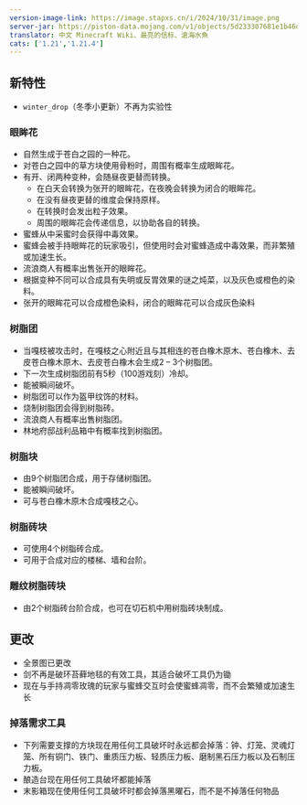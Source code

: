```yaml
---
version-image-link: https://image.stapxs.cn/i/2024/10/31/image.png
server-jar: https://piston-data.mojang.com/v1/objects/5d233307681e1b46dfd4fba4f022c1cac2b58e60/server.jar
translator: 中文 Minecraft Wiki、最亮的信标、滄海水魚
cats: ['1.21','1.21.4']
---
```

## 新特性
* `winter_drop`（冬季小更新）不再为实验性

### 眼眸花
* 自然生成于苍白之园的一种花。
* 对苍白之园中的草方块使用骨粉时，周围有概率生成眼眸花。
* 有开、闭两种变种，会随昼夜更替而转换。
    * 在白天会转换为张开的眼眸花，在夜晚会转换为闭合的眼眸花。
    * 在没有昼夜更替的维度会保持原样。
    * 在转换时会发出粒子效果。
    * 周围的眼眸花会传递信息，以协助各自的转换。
* 蜜蜂从中采蜜时会获得中毒效果。
* 蜜蜂会被手持眼眸花的玩家吸引，但使用时会对蜜蜂造成中毒效果，而非繁殖或加速生长。
* 流浪商人有概率出售张开的眼眸花。
* 根据变种不同可以合成具有失明或反胃效果的谜之炖菜，以及灰色或橙色的染料。
* 张开的眼眸花可以合成橙色染料，闭合的眼眸花可以合成灰色染料

### 树脂团
* 当嘎枝被攻击时，在嘎枝之心附近且与其相连的苍白橡木原木、苍白橡木、去皮苍白橡木原木、去皮苍白橡木会生成2 – 3个树脂团。
* 下一次生成树脂团前有5秒（100游戏刻）冷却。
* 能被瞬间破坏。
* 树脂团可以作为盔甲纹饰的材料。
* 烧制树脂团会得到树脂砖。
* 流浪商人有概率出售树脂团。
* 林地府邸战利品箱中有概率找到树脂团。

### 树脂块
* 由9个树脂团合成，用于存储树脂团。
* 能被瞬间破坏。
* 可与苍白橡木原木合成嘎枝之心。

### 树脂砖块
* 可使用4个树脂砖合成。
* 可用于合成对应的楼梯、墙和台阶。

### 雕纹树脂砖块
* 由2个树脂砖台阶合成，也可在切石机中用树脂砖块制成。

## 更改
* 全景图已更改
* 剑不再是破环苔藓地毯的有效工具，其适合破坏工具仍为锄
* 现在与手持凋零玫瑰的玩家与蜜蜂交互时会使蜜蜂凋零，而不会繁殖或加速生长

### 掉落需求工具
* 下列需要支撑的方块现在用任何工具破坏时永远都会掉落：钟、灯笼、灵魂灯笼、所有铜门、铁门、重质压力板、轻质压力板、磨制黑石压力板以及石制压力板。
* 酿造台现在用任何工具破坏都能掉落
* 末影箱现在使用任何工具破坏时都会掉落黑曜石，而不是不掉落任何物品
